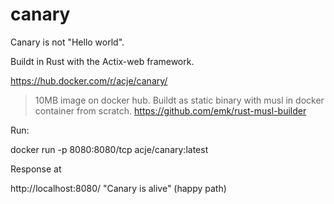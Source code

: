 # canary

Canary is not "Hello world".

Buildt in Rust with the Actix-web framework.

https://hub.docker.com/r/acje/canary/

>10MB image on docker hub. Buildt as static binary with musl in docker container from scratch.
https://github.com/emk/rust-musl-builder

Run:

docker run -p 8080:8080/tcp acje/canary:latest

Response at

http://localhost:8080/  "Canary is alive" (happy path)

